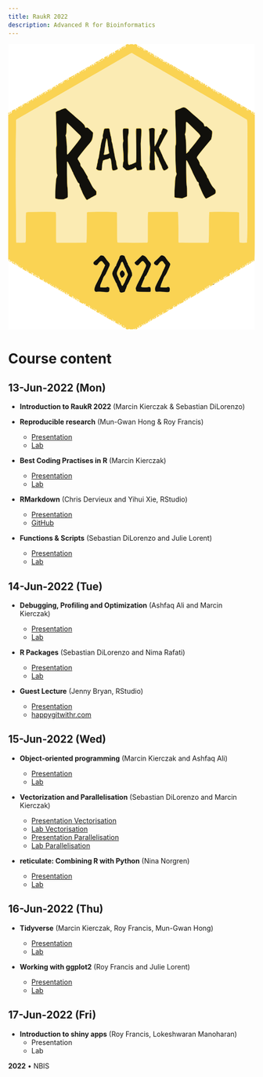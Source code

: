 ```yaml
---
title: RaukR 2022
description: Advanced R for Bioinformatics
---
```


<div class="wrapper-logo"><img class="logo" src="assets/logo.svg"></div>

# Course content

## 13-Jun-2022 (Mon)

- **Introduction to RaukR 2022** (Marcin Kierczak & Sebastian DiLorenzo)

- **Reproducible research** (Mun-Gwan Hong & Roy Francis)
    - [Presentation](topic_repr_research_Mun-Gwan/presentation/rr_presentation.html)
    - [Lab](topic_repr_research_Mun-Gwan/lab/rr_lab.html)

- **Best Coding Practises in R** (Marcin Kierczak)
    - [Presentation](topic_best_coding_practises_Marcin/presentation/pres_best_coding_practises.html)
    - [Lab](topic_best_coding_practises_Marcin/lab/BestCodingPractisesLab.html)

- **RMarkdown** (Chris Dervieux and Yihui Xie, RStudio)
    - [Presentation](https://raukr-2022-rmd-skills.netlify.app)
    - [GitHub](https://github.com/cderv/raukr-2022-rmd-skills)

- **Functions & Scripts** (Sebastian DiLorenzo and Julie Lorent)
    - [Presentation](topic_functions_and_scripts_Sebastian/presentation/functions_and_scripts_Sebastian.html)
    - [Lab](topic_functions_and_scripts_Sebastian/lab/functions_and_scripts_Sebastian.html)

## 14-Jun-2022 (Tue)

- **Debugging, Profiling and Optimization** (Ashfaq Ali and Marcin Kierczak)
    - [Presentation](topic_debugging_Ash/presentation/debugging_profiling_optimization.html)
    - [Lab](topic_debugging_Ash/lab/DebuggingProfilingOptimization.html)

- **R Packages** (Sebastian DiLorenzo and Nima Rafati)
    - [Presentation](topic_rpackages_Sebastian/presentation/rpackages_Sebastian.html)
    - [Lab](topic_rpackages_Sebastian/lab/rpackages_Sebastian.html)

- **Guest Lecture** (Jenny Bryan, RStudio)
    - [Presentation](https://rstats-wtf.github.io/wtf-2022-rsc/day1_4)
    - [happygitwithr.com](https://happygitwithr.com/)

## 15-Jun-2022 (Wed)

- **Object-oriented programming** (Marcin Kierczak and Ashfaq Ali)
    - [Presentation](topic_oop_Marcin/presentation/oop_presentation.html)
    - [Lab](topic_oop_Marcin/lab/oop_lab.html)

- **Vectorization and Parallelisation** (Sebastian DiLorenzo and Marcin Kierczak)
    - [Presentation Vectorisation](topic_vectorization_Marcin/presentation/vectorization.html)
    - [Lab Vectorisation](topic_vectorization_Marcin/lab/vectorization_lab.html)
    - [Presentation Parallelisation](topic_parallelisation_Sebastian/presentation/parallelisation_Sebastian.html)
    - [Lab Parallelisation](topic_parallelisation_Sebastian/lab/parallelisation_lab_Sebastian.html)

- **reticulate: Combining R with Python** (Nina Norgren)
    - [Presentation](reticulate/presentation/presentation_reticulate.html)
    - [Lab](reticulate/lab/lab_reticulate.html)

## 16-Jun-2022 (Thu)

- **Tidyverse** (Marcin Kierczak, Roy Francis, Mun-Gwan Hong)
    - [Presentation](topic_tidyverse_Marcin/presentation/tidyverse_presentation.html)
    - [Lab](topic_tidyverse_Marcin/lab/lab.html)

- **Working with ggplot2** (Roy Francis and Julie Lorent)
    - [Presentation](topic_ggplot_Roy/presentation/ggplot_presentation.html)
    - [Lab](topic_ggplot_Roy/lab/ggplot_lab.html)

## 17-Jun-2022 (Fri)

- **Introduction to shiny apps** (Roy Francis, Lokeshwaran Manoharan)
    - Presentation
    - Lab

**2022** • NBIS
